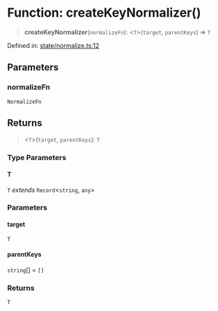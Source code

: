 # Function: createKeyNormalizer()

> **createKeyNormalizer**(`normalizeFn`): \<`T`\>(`target`, `parentKeys`) => `T`

Defined in: [state/normalize.ts:12](https://github.com/benallfree/lab13/blob/c14b6cbe39823dfc265f5d26450ed040a344e64f/sdk/src/online/state/normalize.ts#L12)

## Parameters

### normalizeFn

`NormalizeFn`

## Returns

> \<`T`\>(`target`, `parentKeys`): `T`

### Type Parameters

#### T

`T` *extends* `Record`\<`string`, `any`\>

### Parameters

#### target

`T`

#### parentKeys

`string`[] = `[]`

### Returns

`T`
